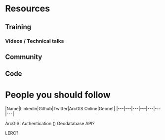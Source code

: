# Resources
## Training
### Videos / Technical talks
## Community
## Code

# People you should follow
|Name|Linkedin|Github|Twitter|ArcGIS Online|Geonet|
|---|---|---|---|---|---|---|

ArcGIS: Authentication ()
Geodatabase API?

LERC?

